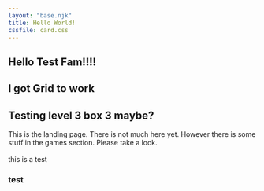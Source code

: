 ```yaml
---
layout: "base.njk"
title: Hello World!
cssfile: card.css
---
```


<div class= "head2">
<h2> Hello Test Fam!!!! </h2>
<h2> I got Grid to work </h2>
<h2> Testing level 3 box 3 maybe? </h2>
</div>


<div class="body1">
This is the landing page. There is not much here yet. However there is some stuff in the games section. Please take a look.
</div>

<br>

<div class="card__container">
this is a test
</div>

### test 